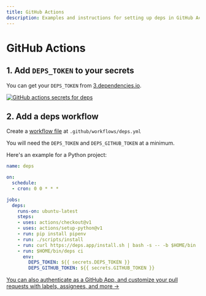 ```yaml
---
title: GitHub Actions
description: Examples and instructions for setting up deps in GitHub Actions
---
```


# GitHub Actions

## 1. Add `DEPS_TOKEN` to your secrets

You can get your `DEPS_TOKEN` from [3.dependencies.io](https://3.dependencies.io).

[![GitHub actions secrets for deps](/assets/img/screenshots/github-actions-secrets.png)](/assets/img/screenshots/github-actions-secrets.png)

## 2. Add a deps workflow

Create a [workflow file](https://docs.github.com/en/actions/reference/workflow-syntax-for-github-actions) at `.github/workflows/deps.yml`

You will need the `DEPS_TOKEN` and `DEPS_GITHUB_TOKEN` at a minimum.

Here's an example for a Python project:

```yaml
name: deps

on:
  schedule:
  - cron: 0 0 * * *

jobs:
  deps:
    runs-on: ubuntu-latest
    steps:
    - uses: actions/checkout@v1
    - uses: actions/setup-python@v1
    - run: pip install pipenv
    - run: ./scripts/install
    - run: curl https://deps.app/install.sh | bash -s -- -b $HOME/bin
    - run: $HOME/bin/deps ci
      env:
        DEPS_TOKEN: ${{ secrets.DEPS_TOKEN }}
        DEPS_GITHUB_TOKEN: ${{ secrets.GITHUB_TOKEN }}
```

[You can also authenticate as a GitHub App, and customize your pull requests with labels, assignees, and more →](/github/)
